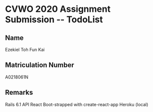 # CVWO 2020 Assignment Submission -- TodoList

## Name
Ezekiel Toh Fun Kai

## Matriculation Number
A0218061N

## Remarks
Rails 6.1 API
React Boot-strapped with create-react-app
Heroku (local)
